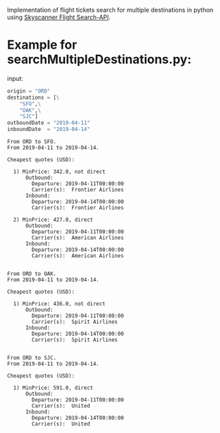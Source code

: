 Implementation of flight tickets search for multiple destinations in python using 
[Skyscanner Flight Search-API](https://rapidapi.com/skyscanner/api/skyscanner-flight-search/details).


# Example for searchMultipleDestinations.py:

input:
```python
origin = "ORD"
destinations = [\
    "SFO",\
    "OAK",\
    "SJC"]
outboundDate = "2019-04-11"
inboundDate  = "2019-04-14"
```

```
From ORD to SFO.
From 2019-04-11 to 2019-04-14.

Cheapest quotes (USD):

  1) MinPrice: 342.0, not direct
      Outbound:
        Departure: 2019-04-11T00:00:00
        Carrier(s):  Frontier Airlines
      Inbound:
        Departure: 2019-04-14T00:00:00
        Carrier(s):  Frontier Airlines

  2) MinPrice: 427.0, direct
      Outbound:
        Departure: 2019-04-11T00:00:00
        Carrier(s):  American Airlines
      Inbound:
        Departure: 2019-04-14T00:00:00
        Carrier(s):  American Airlines


From ORD to OAK.
From 2019-04-11 to 2019-04-14.

Cheapest quotes (USD):

  1) MinPrice: 436.0, not direct
      Outbound:
        Departure: 2019-04-11T00:00:00
        Carrier(s):  Spirit Airlines
      Inbound:
        Departure: 2019-04-14T00:00:00
        Carrier(s):  Spirit Airlines


From ORD to SJC.
From 2019-04-11 to 2019-04-14.

Cheapest quotes (USD):

  1) MinPrice: 591.0, direct
      Outbound:
        Departure: 2019-04-11T00:00:00
        Carrier(s):  United
      Inbound:
        Departure: 2019-04-14T00:00:00
        Carrier(s):  United
```